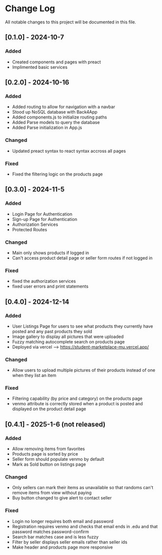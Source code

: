 # Change Log
All notable changes to this project will be documented in this file.
 
## [0.1.0] - 2024-10-7
### Added
- Created components and pages with preact
- Implimented basic services

 
## [0.2.0] - 2024-10-16
   
### Added
- Added routing to allow for navigation with a navbar
- Stood up NoSQL database with Back4App
- Added components.js to initialize routing paths
- Added Parse models to query the database
- Added Parse initialization in App.js
### Changed
- Updated preact syntax to react syntax accross all pages
### Fixed
- Fixed the filtering logic on the products page

## [0.3.0] - 2024-11-5
   
### Added
- Login Page for Authentication
- Sign-up Page for Authentication
- Authorization Services
- Protected Routes
### Changed
- Main only shows products if logged in
- Can't access product detail page or seller form routes if not logged in
### Fixed
- fixed the authorization services
- fixed user errors and print statements

## [0.4.0] - 2024-12-14
   
### Added
- User Listings Page for users to see what products they currently have posted and any past products they sold
- Image gallery to display all pictures that were uploaded
- Fuzzy matching autocomplete search on products page
- Deployed via vercel --> https://student-marketplace-mu.vercel.app/
### Changed
- Allow users to upload multiple pictures of their products instead of one when they list an item
### Fixed
- Filtering capability (by price and category) on the products page
- venmo attribute is correctly stored when a product is posted and displayed on the product detail page

## [0.4.1] - 2025-1-6 (not released)
   
### Added
- Allow removing items from favorites
- Products page is sorted by price
- Seller form should populate venmo by default
- Mark as Sold button on listings page
### Changed
- Only sellers can mark their items as unavailable so that randoms can't remove items from view without paying
- Buy button changed to give alert to contact seller
### Fixed
- Login no longer requires both email and password
- Registration requires venmo and checks that email ends in .edu and that password matches password-confirm
- Search bar matches case and is less fuzzy
- Filter by seller displays seller emails rather than seller ids
- Make header and products page more responsive
